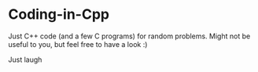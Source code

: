 # Coding-in-Cpp
Just C++ code (and a few C programs) for random problems. Might not be useful to you, but feel free to have a look :)

Just laugh
